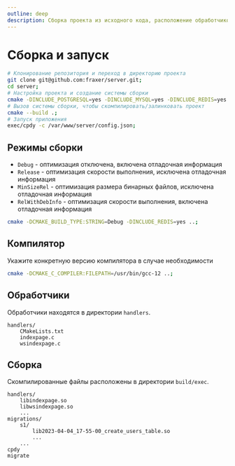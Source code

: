 ```yaml
---
outline: deep
description: Сборка проекта из исходного кода, расположение обработчиков, структура проекта, запуск приложения
---
```


# Сборка и запуск

```bash
# Клонирование репозитория и переход в директорию проекта
git clone git@github.com:fraxer/server.git;
cd server;
# Настройка проекта и создание системы сборки
cmake -DINCLUDE_POSTGRESQL=yes -DINCLUDE_MYSQL=yes -DINCLUDE_REDIS=yes ..;
# Вызов системы сборки, чтобы скомпилировать/залинковать проект
cmake --build .;
# Запуск приложения
exec/cpdy -c /var/www/server/config.json;
```

## Режимы сборки

* `Debug` - оптимизация отключена, включена отладочная информация
* `Release` - оптимизация скорости выполнения, исключена отладочная информация
* `MinSizeRel` - оптимизация размера бинарных файлов, исключена отладочная информация
* `RelWithDebInfo` - оптимизация скорости выполнения, включена отладочная информация

```bash
cmake -DCMAKE_BUILD_TYPE:STRING=Debug -DINCLUDE_REDIS=yes ..;
```

## Компилятор

Укажите конкретную версию компилятора в случае необходимости

```bash
cmake -DCMAKE_C_COMPILER:FILEPATH=/usr/bin/gcc-12 ..;
```

## Обработчики

Обработчики находятся в директории `handlers`.

```
handlers/
    CMakeLists.txt
    indexpage.c
    wsindexpage.c
```

## Сборка

Скомпилированные файлы расположены в директории `build/exec`.

```
handlers/
    libindexpage.so
    libwsindexpage.so
    ...
migrations/
    s1/
        lib2023-04-04_17-55-00_create_users_table.so
        ...
    ...
cpdy
migrate
```
